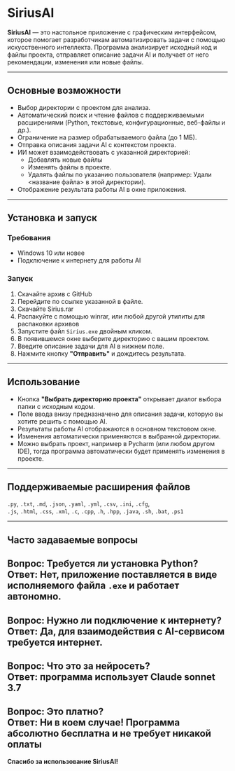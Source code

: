 # SiriusAI

**SiriusAI** — это настольное приложение с графическим интерфейсом, которое помогает разработчикам автоматизировать задачи с помощью искусственного интеллекта. Программа анализирует исходный код и файлы проекта, отправляет описание задачи AI и получает от него рекомендации, изменения или новые файлы.

---

## Основные возможности

- Выбор директории с проектом для анализа.
- Автоматический поиск и чтение файлов с поддерживаемыми расширениями (Python, текстовые, конфигурационные, веб-файлы и др.).
- Ограничение на размер обрабатываемого файла (до 1 МБ).
- Отправка описания задачи AI с контекстом проекта.
- ИИ может взаимодействовать с указанной директорией:
  - Добавлять новые файлы
  - Изменять файлы в проекте.
  - Удалять файлы по указанию пользователя (например: Удали <название файла> в этой директории).
- Отображение результата работы AI в окне приложения.

---

## Установка и запуск

### Требования

- Windows 10 или новее
- Подключение к интернету для работы AI

### Запуск

1. Скачайте архив с GitHub
2. Перейдите по ссылке указанной в файле.
3. Скачайте Sirius.rar
4. Распакуйте с помощью winrar, или любой другой утилиты для распаковки архивов
5. Запустите файл `Sirius.exe` двойным кликом.
6. В появившемся окне выберите директорию с вашим проектом.
7. Введите описание задачи для AI в нижнем поле.
8. Нажмите кнопку **"Отправить"** и дождитесь результата.

---

## Использование

- Кнопка **"Выбрать директорию проекта"** открывает диалог выбора папки с исходным кодом.
- Поле ввода внизу предназначено для описания задачи, которую вы хотите решить с помощью AI.
- Результаты работы AI отображаются в основном текстовом окне.
- Изменения автоматически применяются в выбранной директории.
- Можно выбрать проект, например в Pycharm (или любом другом IDE), тогда программа автоматически будет применять изменения в проекте.

---

## Поддерживаемые расширения файлов

`.py`, `.txt`, `.md`, `.json`, `.yaml`, `.yml`, `.csv`, `.ini`, `.cfg`,  
`.js`, `.html`, `.css`, `.xml`, `.c`, `.cpp`, `.h`, `.hpp`, `.java`, `.sh`, `.bat`, `.ps1`

---

## Часто задаваемые вопросы

**Вопрос: Требуется ли установка Python?**  
**Ответ:** Нет, приложение поставляется в виде исполняемого файла `.exe` и работает автономно.
---
**Вопрос: Нужно ли подключение к интернету?**                                                                                                                           
**Ответ:** Да, для взаимодействия с AI-сервисом требуется интернет.
---
**Вопрос: Что это за нейросеть?**                                                                                                                          
**Ответ:** программа использует **Claude sonnet 3.7**
---
**Вопрос: Это платно?**                                                                                                      
**Ответ:** Ни в коем случае! Программа **абсолютно бесплатна и не требует никакой оплаты** 
---

**Спасибо за использование SiriusAI!**
